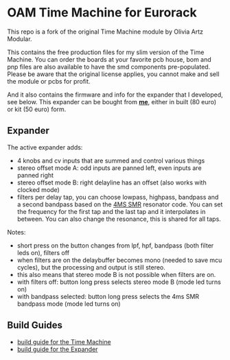# OAM Time Machine for Eurorack

This repo is a fork of the original Time Machine module by Olivia Artz Modular.

This contains the free production files for my slim version of the Time Machine. You can order the boards at your favorite pcb house, bom and pnp files are also available to have the smd components pre-populated. Please be aware that the original license applies, you cannot make and sell the module or pcbs for profit.

And it also contains the firmware and info for the expander that I developed, see below. This expander can be bought from [**me**](https://www.timorozendal.com/tm "me"), either in built (80 euro) or kit (50 euro) form.

## Expander

The active expander adds:
- 4 knobs and cv inputs that are summed and control various things
- stereo offset mode A: odd inputs are panned left, even inputs are panned right
- stereo offset mode B: right delayline has an offset  (also works with clocked mode)
- filters per delay tap, you can choose lowpass, highpass, bandpass and a second bandpass based on the [4MS SMR](https://github.com/4ms/smr/ "4MS SMR") resonator code. You can set the frequency for the first tap and the last tap and it interpolates in between. You can also change the resonance, this is shared for all taps.

Notes:
- short press on the button changes from lpf, hpf, bandpass (both filter leds on), filters off
- when filters are on the delaybuffer becomes mono (needed to save mcu cycles), but the processing and output is still stereo. 
- this also means that stereo mode B is not possible when filters are on.
- with filters off: button long press selects stereo mode B (mode led turns on)
- with bandpass selected: button long press selects the 4ms SMR bandpass mode (mode led turns on)

## Build Guides

- [build guide for the Time Machine](https://docs.google.com/document/d/1G_HOQXmf1HoXMm5cSpaifYvIs_M4wRFkRdWh4EDtrFA/edit?usp=sharing "build guide for the Time Machine")
- [build guide for the Expander](https://docs.google.com/document/d/1udGyIOVuIUEM14i1okJZ_7YuLo60VQ1YnfsVe5B10nA/edit?usp=sharing "build guide for the Expander")
